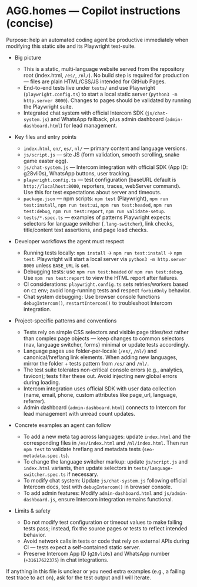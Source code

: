 <!-- .github/copilot-instructions.md
     Guidance for AI coding agents working on the AGG repository.
     Keep this file short and actionable (20-50 lines). Update when test or CI patterns change.
-->

# AGG.homes — Copilot instructions (concise)

Purpose: help an automated coding agent be productive immediately when modifying this static site and its Playwright test-suite.

- Big picture
  - This is a static, multi-language website served from the repository root (index.html, `/es/`, `/nl/`). No build step is required for production — files are plain HTML/CSS/JS intended for GitHub Pages.
  - End-to-end tests live under `tests/` and use Playwright (`playwright.config.ts`) to start a local static server (`python3 -m http.server 8000`). Changes to pages should be validated by running the Playwright suite.
  - Integrated chat system with official Intercom SDK (`js/chat-system.js`) and WhatsApp fallback, plus admin dashboard (`admin-dashboard.html`) for lead management.

- Key files and entry points
  - `index.html`, `en/`, `es/`, `nl/` — primary content and language versions.
  - `js/script.js` — site JS (form validation, smooth scrolling, snake game easter egg).
  - `js/chat-system.js` — Intercom integration with official SDK (App ID: g28vli0s), WhatsApp buttons, user tracking.
  - `playwright.config.ts` — test configuration (baseURL default is `http://localhost:8000`, reporters, traces, webServer command). Use this for test expectations about server and timeouts.
  - `package.json` — npm scripts: `npm test` (Playwright), `npm run test:install`, `npm run test:ui`, `npm run test:headed`, `npm run test:debug`, `npm run test:report`, `npm run validate-setup`.
  - `tests/*.spec.ts` — examples of patterns Playwright expects: selectors for language switcher (`.lang-switcher`), link checks, title/content text assertions, and page load checks.

- Developer workflows the agent must respect
  - Running tests locally: `npm install` → `npm run test:install` → `npm test`. Playwright will start a local server via `python3 -m http.server 8000` unless `BASE_URL` is set.
  - Debugging tests: use `npm run test:headed` or `npm run test:debug`. Use `npm run test:report` to view the HTML report after failures.
  - CI considerations: `playwright.config.ts` sets retries/workers based on `CI` env; avoid long-running tests and respect `forbidOnly` behavior.
  - Chat system debugging: Use browser console functions `debugIntercom()`, `restartIntercom()` to troubleshoot Intercom integration.

- Project-specific patterns and conventions
  - Tests rely on simple CSS selectors and visible page titles/text rather than complex page objects — keep changes to common selectors (nav, language switcher, forms) minimal or update tests accordingly.
  - Language pages use folder-per-locale (`/es/`, `/nl/`) and canonical/hreflang link elements. When adding new languages, mirror the folder + tests pattern from `/es/` and `/nl/`.
  - The test suite tolerates non-critical console errors (e.g., analytics, favicon); tests filter these out. Avoid injecting new global errors during loading.
  - Intercom integration uses official SDK with user data collection (name, email, phone, custom attributes like page_url, language, referrer).
  - Admin dashboard (`admin-dashboard.html`) connects to Intercom for lead management with unread count updates.

- Concrete examples an agent can follow
  - To add a new meta tag across languages: update `index.html` and the corresponding files in `/es/index.html` and `/nl/index.html`. Then run `npm test` to validate hreflang and metadata tests (`seo-metadata.spec.ts`).
  - To change the language switcher markup: update `js/script.js` and `index.html` variants, then update selectors in `tests/language-switcher.spec.ts` if necessary.
  - To modify chat system: Update `js/chat-system.js` following official Intercom docs, test with `debugIntercom()` in browser console.
  - To add admin features: Modify `admin-dashboard.html` and `js/admin-dashboard.js`, ensure Intercom integration remains functional.

- Limits & safety
  - Do not modify test configuration or timeout values to make failing tests pass; instead, fix the source pages or tests to reflect intended behavior.
  - Avoid network calls in tests or code that rely on external APIs during CI — tests expect a self-contained static server.
  - Preserve Intercom App ID (`g28vli0s`) and WhatsApp number (`+31617622375`) in chat integrations.

If anything in this file is unclear or you need extra examples (e.g., a failing test trace to act on), ask for the test output and I will iterate.
